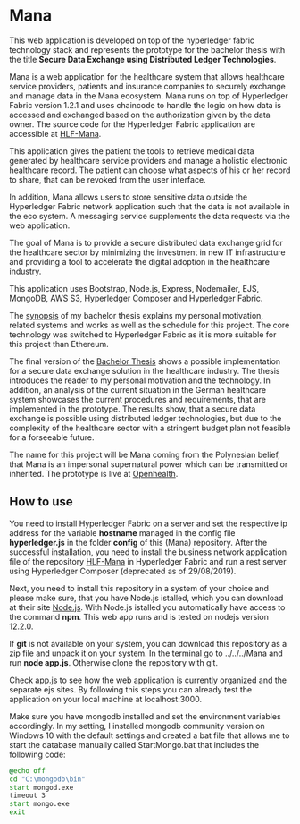 # Mana
This web application is developed on top of the hyperledger fabric technology stack and represents the prototype for the bachelor thesis with the title __Secure Data Exchange using Distributed Ledger Technologies__.

Mana is a web application for the healthcare system that allows healthcare service providers, patients and insurance companies to securely exchange and manage data in the Mana ecosystem. Mana runs on top of Hyperledger Fabric version 1.2.1 and uses chaincode to handle the logic on how data is accessed and exchanged based on the authorization given by the data owner. The source code for the Hyperledger Fabric application are accessible at [HLF-Mana](https://github.com/basacul/HLF-Mana). 

This application gives the patient the tools to retrieve medical data generated by healthcare service providers and manage a holistic electronic healthcare record. The patient can choose what aspects of his or her record to share, that can be revoked from the user interface.

In addition, Mana allows users to store sensitive data outside the Hyperledger Fabric network application such that the data is not available in the eco system. A messaging service supplements the data requests via the web application.

The goal of Mana is to provide a secure distributed data exchange grid for the healthcare sector by minimizing the investment in new IT infrastructure and providing a tool to accelerate the digital adoption in the healthcare industry.

This application uses Bootstrap, Node.js, Express, Nodemailer, EJS, MongoDB, AWS S3, Hyperledger Composer  and Hyperledger Fabric.

The [synopsis](https://github.com/basacul/Mana/blob/master/documents/Secure_Data_Exchange_Using_Distributed_Ledger_Technologies_Version_0_10.pdf) of my bachelor thesis explains my personal motivation, related systems and works as well as the schedule for this project. The core technology was switched to Hyperledger Fabric as it is more suitable for this project than Ethereum.

The final version of the [Bachelor Thesis](https://github.com/basacul/Mana/blob/master/documents/Bachelor_Thesis_Final_Version.pdf) shows a possible implementation for a secure data exchange solution in the healthcare industry. The thesis introduces the reader to my personal motivation and the technology. In addition, an analysis of the current situation in the German healthcare system showcases the current procedures and requirements, that are implemented in the prototype. The results show, that a secure data exchange is possible using distributed ledger technologies, but due to the complexity of the healthcare sector with a stringent budget plan not feasible for a forseeable future.

The name for this project will be Mana coming from the Polynesian belief, that Mana is an impersonal supernatural power which can be transmitted or inherited. The prototype is live at [Openhealth](http://mana.openhealth.care).


## How to use

You need to install Hyperledger Fabric on a server and set the respective ip address for the variable __hostname__ managed in the config file __hyperledger.js__ in the folder __config__ of this (Mana) repository. After the successful installation, you need to install the business network application file of the repository [HLF-Mana](https://github.com/basacul/HLF-Mana) in Hyperledger Fabric and run a rest server using Hyperledger Composer (deprecated as of 29/08/2019).

Next, you need to install this repository in a system of your choice and please make sure, that you have Node.js istalled, which you can download at their site [Node.js](https://nodejs.org/en/download/). With Node.js istalled you automatically have access to the command __npm__. This web app runs and is tested on nodejs version 12.2.0.

If __git__ is not available on your system, you can download this repository as a zip file and unpack it on your system. In the terminal go to ../../../Mana and run __node app.js__.  Otherwise clone the repository with git.

Check app.js to see how the web application is currently organized and the separate ejs sites. By following this steps you can already test the application on your local machine at localhost:3000.

Make sure you have mongodb installed and set the environment variables accordingly. In my setting, I installed mongodb community version on Windows 10 with the default settings and created a bat file that allows me to start the database manually called StartMongo.bat that includes the following code:

```bat
@echo off
cd "C:\mongodb\bin"
start mongod.exe
timeout 3
start mongo.exe
exit
```

